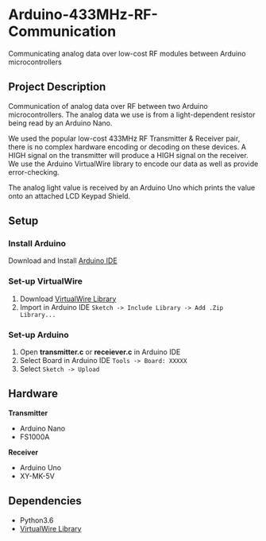 # Arduino-433MHz-RF-Communication
Communicating analog data over low-cost RF modules between Arduino microcontrollers

## Project Description

Communication of analog data over RF between two Arduino microcontrollers. The analog data we use is from a light-dependent resistor being read by an Arduino Nano.

We used the popular low-cost 433MHz RF Transmitter & Receiver pair, there is no complex hardware encoding or decoding on these devices. A HIGH signal on the transmitter will produce a HIGH signal on the receiver. We use the Arduino VirtualWire library to encode our data as well as provide error-checking.

The analog light value is received by an Arduino Uno which prints the value onto an attached LCD Keypad Shield.

## Setup

### Install Arduino
Download and Install <a href="https://www.arduino.cc/en/Main/Software"> Arduino IDE</a>

### Set-up VirtualWire
1. Download <a href="http://www.airspayce.com/mikem/arduino/VirtualWire/">VirtualWire Library</a>
2. Import in Arduino IDE  ```Sketch -> Include Library -> Add .Zip Library...```

### Set-up Arduino
1. Open **transmitter.c** or **receiever.c** in Arduino IDE
2. Select Board in Arduino IDE  ```Tools -> Board: XXXXX```
3. Select ```Sketch -> Upload```

## Hardware

**Transmitter**
- Arduino Nano
- FS1000A

**Receiver**
- Arduino Uno
- XY-MK-5V
## Dependencies
-  Python3.6
- <a href="http://www.airspayce.com/mikem/arduino/VirtualWire/">VirtualWire Library</a>
